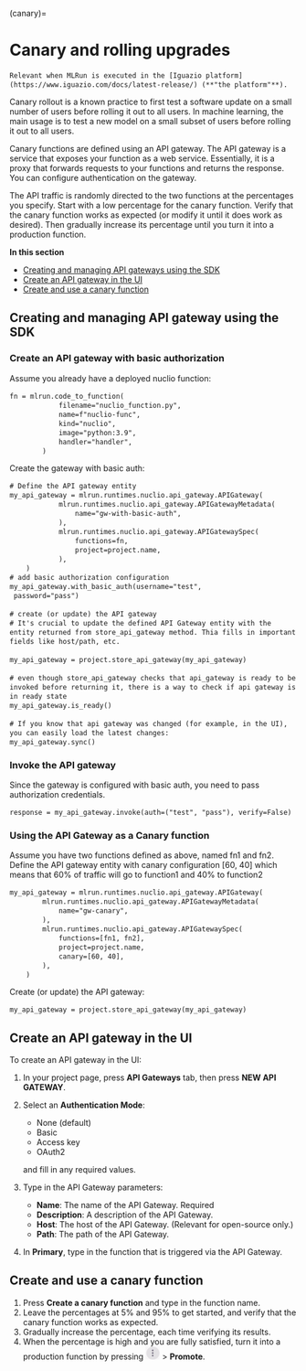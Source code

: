 (canary)=
# Canary and rolling upgrades

```{admonition} Note
Relevant when MLRun is executed in the [Iguazio platform](https://www.iguazio.com/docs/latest-release/) (**"the platform"**).
```

Canary rollout is a known practice to first test a software update on a small number of users before rolling it 
out to all users. In machine learning, the main usage is to test a new model on a small subset of users before 
rolling it out to all users. 

Canary functions are defined using an API gateway. The API gateway is a service that exposes your function as a 
web service. Essentially, it is a proxy that forwards requests to your functions and returns the response.
You can configure authentication on the gateway.

The API traffic is randomly directed to the two functions at the percentages you specify. Start with a low 
percentage for the canary function. Verify that the canary function works as expected (or modify it until it does 
work as desired). Then gradually increase its percentage until you turn it into a production function. 

**In this section**
- [Creating and managing API gateways using the SDK](#creating-and-managing-api-gateways-using-the-sdk)
- [Create an API gateway in the UI](#create-gateway)
- [Create and use a canary function](#canary-function)

## Creating and managing API gateway using the SDK

### Create an API gateway with basic authorization

Assume you already have a deployed nuclio function:
```
fn = mlrun.code_to_function(
            filename="nuclio_function.py",
            name=f"nuclio-func",
            kind="nuclio",
            image="python:3.9",
            handler="handler",
        )
```		

Create the gateway with basic auth:
```
# Define the API gateway entity
my_api_gateway = mlrun.runtimes.nuclio.api_gateway.APIGateway(
            mlrun.runtimes.nuclio.api_gateway.APIGatewayMetadata(
                name="gw-with-basic-auth",
            ),
            mlrun.runtimes.nuclio.api_gateway.APIGatewaySpec(
                functions=fn,
                project=project.name,
            ),
    )
# add basic authorization configuration
my_api_gateway.with_basic_auth(username="test",
 password="pass")

# create (or update) the API gateway
# It's crucial to update the defined API Gateway entity with the entity returned from store_api_gateway method. Thia fills in important fields like host/path, etc.

my_api_gateway = project.store_api_gateway(my_api_gateway)

# even though store_api_gateway checks that api_gateway is ready to be invoked before returning it, there is a way to check if api gateway is in ready state
my_api_gateway.is_ready()

# If you know that api gateway was changed (for example, in the UI), you can easily load the latest changes:
my_api_gateway.sync()
```
### Invoke the API gateway
Since the gateway is configured with basic auth, you need to pass authorization credentials. 
```
response = my_api_gateway.invoke(auth=("test", "pass"), verify=False)
```
### Using the API Gateway as a Canary function
Assume you have two functions defined as above, named fn1 and fn2. 
Define the API gateway entity with canary configuration [60, 40] which means that 60% of traffic will go to function1 and 40% to function2 
```
my_api_gateway = mlrun.runtimes.nuclio.api_gateway.APIGateway(
        mlrun.runtimes.nuclio.api_gateway.APIGatewayMetadata(
            name="gw-canary",
        ),
        mlrun.runtimes.nuclio.api_gateway.APIGatewaySpec(
            functions=[fn1, fn2],
            project=project.name,
            canary=[60, 40],
        ),
    )
```

Create (or update) the API gateway:
```
my_api_gateway = project.store_api_gateway(my_api_gateway)
```


<a id="create-gateway"></a>
## Create an API gateway in the UI

To create an API gateway in the UI:
1. In your project page, press **API Gateways** tab, then press **NEW API GATEWAY**.
2. Select an **Authentication Mode**:
   - None (default)
   - Basic
   - Access key
   - OAuth2
   
   and fill in any required values.
2. Type in the API Gateway parameters:
   - **Name**: The name of the API Gateway. Required
   - **Description**: A description of the API Gateway.
   - **Host**: The host of the API Gateway. (Relevant for open-source only.)
   - **Path**: The path of the API Gateway.
2. In **Primary**, type in the function that is triggered via the API Gateway. 

## Create and use a canary function

1. Press **Create a canary function** and type in the function name. 
2. Leave the percentages at 5% and 95% to get started, and verify that the canary function works as expected.
2. Gradually increase the percentage, each time verifying its results.
2. When the percentage is high and you are fully satisfied, turn it into a production function by pressing **<img src="../_static/images/kebab-menu.png" width="25"/>**  > **Promote**.
